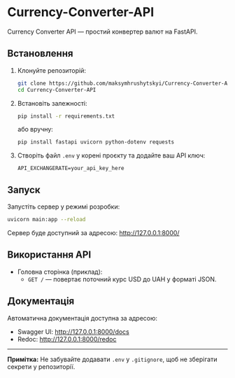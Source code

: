 # Currency-Converter-API

Currency Converter API — простий конвертер валют на FastAPI.

## Встановлення

1. Клонуйте репозиторій:
	```bash
	git clone https://github.com/maksymhrushytskyi/Currency-Converter-API.git
	cd Currency-Converter-API
	```
2. Встановіть залежності:
	```bash
	pip install -r requirements.txt
	```
	або вручну:
	```bash
	pip install fastapi uvicorn python-dotenv requests
	```
3. Створіть файл `.env` у корені проєкту та додайте ваш API ключ:
	```env
	API_EXCHANGERATE=your_api_key_here
	```

## Запуск

Запустіть сервер у режимі розробки:
```bash
uvicorn main:app --reload
```
Сервер буде доступний за адресою: http://127.0.0.1:8000/

## Використання API

- Головна сторінка (приклад):
  - `GET /` — повертає поточний курс USD до UAH у форматі JSON.

## Документація

Автоматична документація доступна за адресою:
- Swagger UI: http://127.0.0.1:8000/docs
- Redoc: http://127.0.0.1:8000/redoc

---
**Примітка:** Не забувайте додавати `.env` у `.gitignore`, щоб не зберігати секрети у репозиторії.
